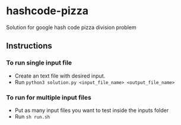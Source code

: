 # hashcode-pizza
Solution for google hash code pizza division problem

## Instructions

### To run single input file
* Create an text file with desired input.
* Run `python3 solution.py <input_file_name> <output_file_name>`

### To run for multiple input files
* Put as many input files you want to test inside the inputs folder
* Run `sh run.sh`
